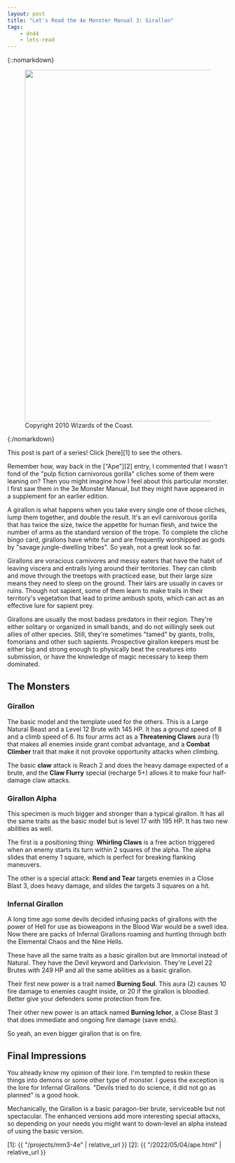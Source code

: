 ```yaml
---
layout: post
title: "Let's Read the 4e Monster Manual 3: Girallon"
tags:
    - dnd4
    - lets-read
---
```


{::nomarkdown}
<figure class="center">
  <img src="{{ "/assets/wir-mm3-4e-girallon.png" | absolute_url }}" width=800/>
  <figcaption>
    Copyright 2010 Wizards of the Coast.
  </figcaption>
</figure>
{:/nomarkdown}

This post is part of a series! Click [here][1] to see the others.

Remember how, way back in the ["Ape"][2] entry, I commented that I wasn't fond
of the "pulp fiction carnivorous gorilla" cliches some of them were leaning on?
Then you might imagine how I feel about this particular monster. I first saw
them in the 3e Monster Manual, but they might have appeared in a supplement for
an earlier edition.

A girallon is what happens when you take every single one of those cliches, lump
them together, and double the result. It's an evil carnivorous gorilla that has
twice the size, twice the appetite for human flesh, and twice the number of arms
as the standard version of the trope. To complete the cliche bingo card,
girallons have white fur and are frequently worshipped as gods by "savage
jungle-dwelling tribes". So yeah, not a great look so far.

Girallons are voracious carnivores and messy eaters that have the habit of
leaving viscera and entrails lying around their territories. They can climb and
move through the treetops with practiced ease, but their large size means they
need to sleep on the ground. Their lairs are usually in caves or ruins. Though
not sapient, some of them learn to make trails in their territory's vegetation
that lead to prime ambush spots, which can act as an effective lure for sapient
prey.

Girallons are usually the most badass predators in their region. They're either
solitary or organized in small bands, and do not willingly seek out allies of
other species. Still, they're sometimes "tamed" by giants, trolls, fomorians and
other such sapients. Prospective girallon keepers must be either big and strong
enough to physically beat the creatures into submission, or have the knowledge
of magic necessary to keep them dominated.

## The Monsters

### Girallon

The basic model and the template used for the others. This is a Large Natural
Beast and a Level 12 Brute with 145 HP. It has a ground speed of 8 and a climb
speed of 6. Its four arms act as a **Threatening Claws** aura (1) that makes all
enemies inside grant combat advantage, and a **Combat Climber** trait that make
it not provoke opportunity attacks when climbing.

The basic **claw** attack is Reach 2 and does the heavy damage expected of a
brute, and the **Claw Flurry** special (recharge 5+) allows it to make four
half-damage claw attacks.

### Girallon Alpha

This specimen is much bigger and stronger than a typical girallon. It has all
the same traits as the basic model but is level 17 with 195 HP. It has two new
abilities as well.

The first is a positioning thing: **Whirling Claws** is a free action triggered
when an enemy starts its turn within 2 squares of the alpha. The alpha slides
that enemy 1 square, which is perfect for breaking flanking maneuvers.

The other is a special attack: **Rend and Tear** targets enemies in a Close
Blast 3, does heavy damage, and slides the targets 3 squares on a hit.

### Infernal Girallon

A long time ago some devils decided infusing packs of girallons with the power
of Hell for use as bioweapons in the Blood War would be a swell idea. Now there
are packs of Infernal Girallons roaming and hunting through both the Elemental
Chaos and the Nine Hells.

These have all the same traits as a basic girallon but are Immortal instead of
Natural. They have the Devil keyword and Darkvision. They're Level 22 Brutes
with 249 HP and all the same abilities as a basic girallon.

Their first new power is a trait named **Burning Soul**. This aura (2) causes 10
fire damage to enemies caught inside, or 20 if the girallon is bloodied. Better
give your defenders some protection from fire.

Their other new power is an attack named **Burning Ichor**, a Close Blast 3 that
does immediate and ongoing fire damage (save ends).

So yeah, an even bigger girallon that is on fire.

## Final Impressions

You already know my opinion of their lore. I'm tempted to reskin these things
into demons or some other type of monster. I guess the exception is the lore for
Infernal Girallons. "Devils tried to do science, it did not go as planned" is a
good hook.

Mechanically, the Girallon is a basic paragon-tier brute, serviceable but not
spectacular. The enhanced versions add more interesting special attacks, so
depending on your needs you might want to down-level an alpha instead of using
the basic version.


[1]: {{ "/projects/mm3-4e" | relative_url }}
[2]: {{ "/2022/05/04/ape.html" | relative_url }}
